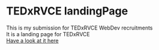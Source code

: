 # TEDxRVCE landingPage
This is my submission for TEDxRVCE WebDev recruitments  
It is a landing page for TEDxRVCE  
[Have a look at it here](https://aswarthm.github.io/TEDxRVCElandingPage/)

